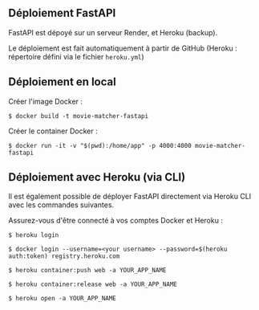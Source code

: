 ## Déploiement FastAPI

FastAPI est dépoyé sur un serveur Render, et Heroku (backup). 

Le déploiement est fait automatiquement à partir de GitHub (Heroku : répertoire défini via le fichier `heroku.yml`)


## Déploiement en local

Créer l'image Docker : 

`$ docker build -t movie-matcher-fastapi`

Créer le container Docker : 

`$ docker run -it -v "$(pwd):/home/app" -p 4000:4000 movie-matcher-fastapi`


## Déploiement avec Heroku (via CLI)

Il est également possible de déployer FastAPI directement via Heroku CLI avec les commandes suivantes. 

Assurez-vous d'être connecté à vos comptes Docker et Heroku :  

`$ heroku login`

`$ docker login --username=<your username> --password=$(heroku auth:token) registry.heroku.com`

`$ heroku container:push web -a YOUR_APP_NAME`

`$ heroku container:release web -a YOUR_APP_NAME`

`$ heroku open -a YOUR_APP_NAME`